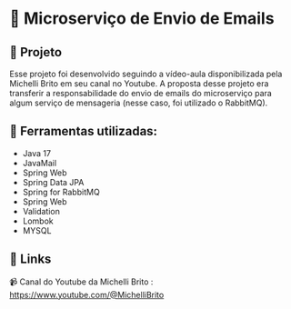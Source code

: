 # :e-mail: Microserviço de Envio de Emails
## :pushpin: Projeto
Esse projeto foi desenvolvido seguindo a vídeo-aula disponibilizada pela Michelli Brito em seu canal no Youtube. A proposta desse projeto era transferir a responsabilidade do envio de emails do microserviço para algum serviço de mensageria (nesse caso, foi utilizado o RabbitMQ).
## :hammer: Ferramentas utilizadas:
- Java 17
- JavaMail
- Spring Web
- Spring Data JPA
- Spring for RabbitMQ
- Spring Web
- Validation
- Lombok
- MYSQL
## :link: Links
:video_camera: Canal do Youtube da Michelli Brito : https://www.youtube.com/@MichelliBrito
